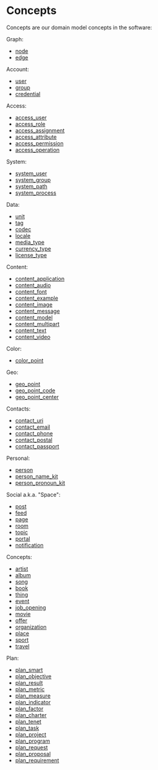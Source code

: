 # Concepts

Concepts are our domain model concepts in the software:

Graph:

* [node](concepts/node.md)
* [edge](concepts/edge.md)

Account:

* [user](concepts/user.md)
* [group](concepts/group.md)
* [credential](concepts/credential.md)

Access:

* [access_user](concepts/access/access_user.md)
* [access_role](concepts/access/access_role.md)
* [access_assignment](concepts/access/access_assignment.md)
* [access_attribute](concepts/access/access_attribute.md)
* [access_permission](concepts/access/access_permission.md)
* [access_operation](concepts/access/access_operation.md)

System:

* [system_user](concepts/system/system_user.md)
* [system_group](concepts/system/system_group.md)
* [system_path](concepts/system/system_path.md)
* [system_process](concepts/system/system_process.md)

Data:

* [unit](concepts/unit.md)
* [tag](concepts/tag.md)
* [codec](concepts/codec.md)
* [locale](concepts/locale.md)
* [media_type](concepts/media_type.md)
* [currency_type](concepts/currency_type.md)
* [license_type](concepts/license_type.md)

Content:

* [content_application](concepts/content_application.md)
* [content_audio](concepts/content_audio.md)
* [content_font](concepts/content_font.md)
* [content_example](concepts/content_example.md)
* [content_image](concepts/content_image.md)
* [content_message](concepts/content_message.md)
* [content_model](concepts/content_model.md)
* [content_multipart](concepts/content_multipart.md)
* [content_text](concepts/content_text.md)
* [content_video](concepts/content_video.md)

Color:

* [color_point](concepts/color_point.md)

Geo:

* [geo_point](concepts/geo_point.md)
* [geo_point_code](concepts/geo_point_code.md)
* [geo_point_center](concepts/geo_point_center.md)

Contacts:

* [contact_uri](concepts/contact_uri.md)
* [contact_email](concepts/contact_email.md)
* [contact_phone](concepts/contact_phone.md)
* [contact_postal](concepts/contact_postal.md)
* [contact_passport](concepts/contact_passport.md)

Personal:

* [person](concepts/person.md)
* [person_name_kit](concepts/person_name_kit.md)
* [person_pronoun_kit](concepts/person_pronoun_kit.md)

Social a.k.a. "Space":

* [post](concepts/post.md)
* [feed](concepts/feed.md)
* [page](concepts/page.md)
* [room](concepts/room.md)
* [topic](concepts/topic.md)
* [portal](concepts/portal.md)
* [notification](concepts/notification.md)

Concepts:

* [artist](concepts/artist.md)
* [album](concepts/album.md)
* [song](concepts/song.md)
* [book](concepts/book.md)
* [thing](concepts/thing.md)
* [event](concepts/event.md)
* [job_opening](concepts/job_opening.md)
* [movie](concepts/movie.md)
* [offer](concepts/offer.md)
* [organization](concepts/organization.md)
* [place](concepts/place.md)
* [sport](concepts/sport.md)
* [travel](concepts/travel.md)

Plan:

* [plan_smart](concepts/plan/plan_smart.md)
* [plan_objective](concepts/plan/plan_objective.md)
* [plan_result](concepts/plan/plan_result.md)
* [plan_metric](concepts/plan/plan_metric.md)
* [plan_measure](concepts/plan/plan_measure.md)
* [plan_indicator](concepts/plan/plan_indicator.md)
* [plan_factor](concepts/plan/plan_factor.md)
* [plan_charter](concepts/plan/plan_charter.md)
* [plan_tenet](concepts/plan/plan_tenet.md)
* [plan_task](concepts/plan/plan_task.md)
* [plan_project](concepts/plan/plan_project.md)
* [plan_program](concepts/plan/plan_program.md)
* [plan_request](concepts/plan/plan_request.md)
* [plan_proposal](concepts/plan/plan_proposal.md)
* [plan_requirement](concepts/plan/plan_requirement.md)
